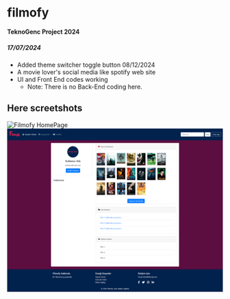 # filmofy
**TeknoGenc Project 2024**
##### 17/07/2024
- Added theme switcher toggle button 08/12/2024
- A movie lover's social media like spotify web site
- UI and Front End codes working
  - Note: There is no Back-End coding here. 

## Here screetshots
![Filmofy HomePage](WebScreen.png)
![Filmofy ProfilePage](ProfilePage.png)

